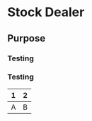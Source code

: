 Stock Dealer
=======================================
Purpose
-------
### Testing ###

### Testing ###

| 1 | 2|
|---|---|
| A | B|



